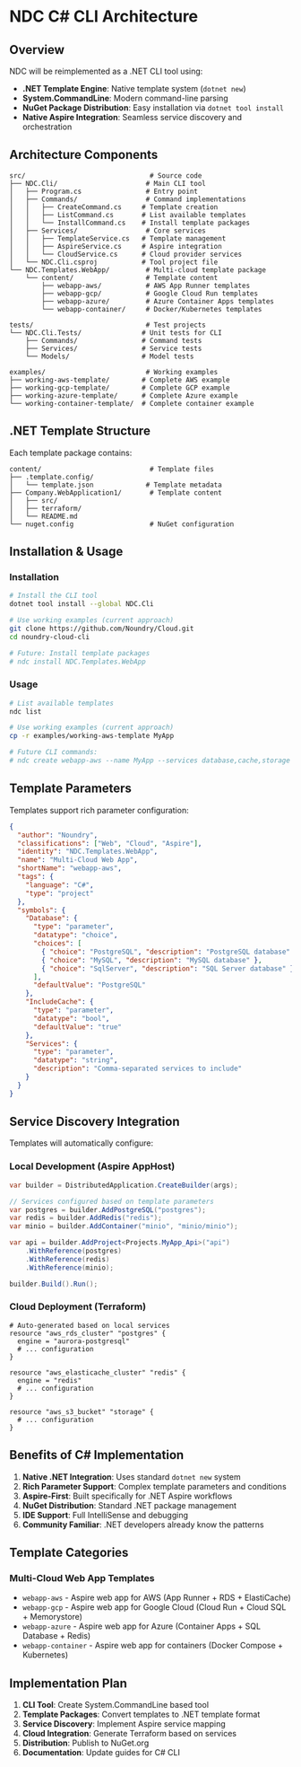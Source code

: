 # NDC C# CLI Architecture

## Overview

NDC will be reimplemented as a .NET CLI tool using:
- **.NET Template Engine**: Native template system (`dotnet new`)
- **System.CommandLine**: Modern command-line parsing
- **NuGet Package Distribution**: Easy installation via `dotnet tool install`
- **Native Aspire Integration**: Seamless service discovery and orchestration

## Architecture Components

```
src/                               # Source code
├── NDC.Cli/                      # Main CLI tool
│   ├── Program.cs                # Entry point
│   ├── Commands/                 # Command implementations
│   │   ├── CreateCommand.cs     # Template creation
│   │   ├── ListCommand.cs       # List available templates
│   │   └── InstallCommand.cs    # Install template packages
│   ├── Services/                 # Core services
│   │   ├── TemplateService.cs   # Template management
│   │   ├── AspireService.cs     # Aspire integration
│   │   └── CloudService.cs      # Cloud provider services
│   └── NDC.Cli.csproj           # Tool project file
└── NDC.Templates.WebApp/         # Multi-cloud template package
    └── content/                  # Template content
        ├── webapp-aws/           # AWS App Runner templates
        ├── webapp-gcp/           # Google Cloud Run templates  
        ├── webapp-azure/         # Azure Container Apps templates
        └── webapp-container/     # Docker/Kubernetes templates

tests/                            # Test projects
└── NDC.Cli.Tests/               # Unit tests for CLI
    ├── Commands/                # Command tests
    ├── Services/                # Service tests
    └── Models/                  # Model tests

examples/                         # Working examples
├── working-aws-template/        # Complete AWS example
├── working-gcp-template/        # Complete GCP example
├── working-azure-template/      # Complete Azure example
└── working-container-template/  # Complete container example
```

## .NET Template Structure

Each template package contains:
```
content/                           # Template files
├── .template.config/
│   └── template.json             # Template metadata
├── Company.WebApplication1/       # Template content
│   ├── src/
│   ├── terraform/
│   └── README.md
└── nuget.config                   # NuGet configuration
```

## Installation & Usage

### Installation
```bash
# Install the CLI tool
dotnet tool install --global NDC.Cli

# Use working examples (current approach)
git clone https://github.com/Noundry/Cloud.git
cd noundry-cloud-cli

# Future: Install template packages
# ndc install NDC.Templates.WebApp
```

### Usage
```bash
# List available templates
ndc list

# Use working examples (current approach)
cp -r examples/working-aws-template MyApp

# Future CLI commands:
# ndc create webapp-aws --name MyApp --services database,cache,storage
```

## Template Parameters

Templates support rich parameter configuration:
```json
{
  "author": "Noundry",
  "classifications": ["Web", "Cloud", "Aspire"],
  "identity": "NDC.Templates.WebApp",
  "name": "Multi-Cloud Web App",
  "shortName": "webapp-aws",
  "tags": {
    "language": "C#",
    "type": "project"
  },
  "symbols": {
    "Database": {
      "type": "parameter",
      "datatype": "choice",
      "choices": [
        { "choice": "PostgreSQL", "description": "PostgreSQL database" },
        { "choice": "MySQL", "description": "MySQL database" },
        { "choice": "SqlServer", "description": "SQL Server database" }
      ],
      "defaultValue": "PostgreSQL"
    },
    "IncludeCache": {
      "type": "parameter",
      "datatype": "bool",
      "defaultValue": "true"
    },
    "Services": {
      "type": "parameter",
      "datatype": "string",
      "description": "Comma-separated services to include"
    }
  }
}
```

## Service Discovery Integration

Templates will automatically configure:

### Local Development (Aspire AppHost)
```csharp
var builder = DistributedApplication.CreateBuilder(args);

// Services configured based on template parameters
var postgres = builder.AddPostgreSQL("postgres");
var redis = builder.AddRedis("redis");
var minio = builder.AddContainer("minio", "minio/minio");

var api = builder.AddProject<Projects.MyApp_Api>("api")
    .WithReference(postgres)
    .WithReference(redis)
    .WithReference(minio);

builder.Build().Run();
```

### Cloud Deployment (Terraform)
```hcl
# Auto-generated based on local services
resource "aws_rds_cluster" "postgres" {
  engine = "aurora-postgresql"
  # ... configuration
}

resource "aws_elasticache_cluster" "redis" {
  engine = "redis"
  # ... configuration
}

resource "aws_s3_bucket" "storage" {
  # ... configuration
}
```

## Benefits of C# Implementation

1. **Native .NET Integration**: Uses standard `dotnet new` system
2. **Rich Parameter Support**: Complex template parameters and conditions
3. **Aspire-First**: Built specifically for .NET Aspire workflows
4. **NuGet Distribution**: Standard .NET package management
5. **IDE Support**: Full IntelliSense and debugging
6. **Community Familiar**: .NET developers already know the patterns

## Template Categories

### Multi-Cloud Web App Templates
- `webapp-aws` - Aspire web app for AWS (App Runner + RDS + ElastiCache)
- `webapp-gcp` - Aspire web app for Google Cloud (Cloud Run + Cloud SQL + Memorystore)
- `webapp-azure` - Aspire web app for Azure (Container Apps + SQL Database + Redis)
- `webapp-container` - Aspire web app for containers (Docker Compose + Kubernetes)

## Implementation Plan

1. **CLI Tool**: Create System.CommandLine based tool
2. **Template Packages**: Convert templates to .NET template format
3. **Service Discovery**: Implement Aspire service mapping
4. **Cloud Integration**: Generate Terraform based on services
5. **Distribution**: Publish to NuGet.org
6. **Documentation**: Update guides for C# CLI